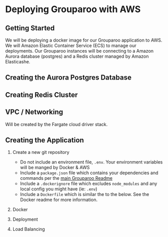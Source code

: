 # Deploying Grouparoo with AWS

## Getting Started

We will be deploying a docker image for our Grouparoo application to AWS. We will Amazon Elastic Container Service (ECS) to manage our deployments. Our Grouparoo instances will be connecting to a Amazon Aurora database (postgres) and a Redis cluster managed by Amazon Elasticashe.

## Creating the Aurora Postgres Database

## Creating Redis Cluster

## VPC / Networking

Will be created by the Fargate cloud driver stack.

## Creating the Application

1. Create a new git repository

   - Do not include an environment file, `.env`. Your environment variables will be manged by Docker & AWS
   - Include a `package.json` file which contains your dependencies and commands per the [main Grouparoo Readme](https://github.com/grouparoo/grouparoo/blob/master/README.md)
   - Include a `.dockerignore` file which excludes `node_modules` and any local config you might have (ie: `.env`)
   - Include a `Dockerfile` which is similar the to the below. See the Docker readme for more information.

1. Docker
1. Deployment
1. Load Balancing
